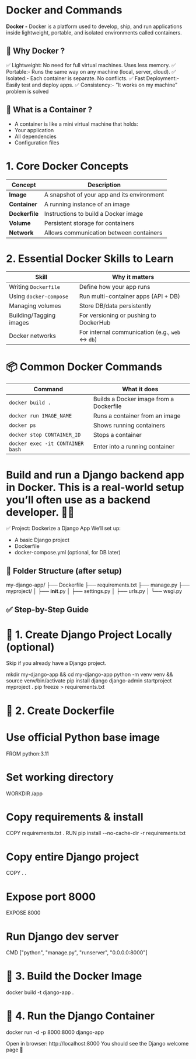 # Docker and Commands
**Docker -** Docker is a platform used to develop, ship, and run applications inside lightweight, portable, and isolated environments called containers.

## 🧠 Why Docker ?
✅ Lightweight: No need for full virtual machines. Uses less memory.
✅ Portable:- Runs the same way on any machine (local, server, cloud).
✅ Isolated:- Each container is separate. No conflicts.
✅ Fast Deployment:- Easily test and deploy apps.
✅ Consistency:- “It works on my machine” problem is solved

## 🧱 What is a Container ?
- A container is like a mini virtual machine that holds:
- Your application
- All dependencies
- Configuration files

# 1. Core Docker Concepts
| Concept        | Description                                |
| -------------- | ------------------------------------------ |
| **Image**      | A snapshot of your app and its environment |
| **Container**  | A running instance of an image             |
| **Dockerfile** | Instructions to build a Docker image       |
| **Volume**     | Persistent storage for containers          |
| **Network**    | Allows communication between containers    |


# 2. Essential Docker Skills to Learn
| Skill                   | Why it matters                                  |
| ----------------------- | ----------------------------------------------- |
| Writing `Dockerfile`    | Define how your app runs                        |
| Using `docker-compose`  | Run multi-container apps (API + DB)             |
| Managing volumes        | Store DB/data persistently                      |
| Building/Tagging images | For versioning or pushing to DockerHub          |
| Docker networks         | For internal communication (e.g., `web` ↔ `db`) |


# 📦 Common Docker Commands
| Command                          | What it does                            |
| -------------------------------- | --------------------------------------- |
| `docker build .`                 | Builds a Docker image from a Dockerfile |
| `docker run IMAGE_NAME`          | Runs a container from an image          |
| `docker ps`                      | Shows running containers                |
| `docker stop CONTAINER_ID`       | Stops a container                       |
| `docker exec -it CONTAINER bash` | Enter into a running container          |



# Build and run a Django backend app in Docker. This is a real-world setup you’ll often use as a backend developer. 🔧🐳
✅ Project: Dockerize a Django App
We’ll set up:
- A basic Django project
- Dockerfile
- docker-compose.yml (optional, for DB later)

## 📁 Folder Structure (after setup)
my-django-app/
├── Dockerfile
├── requirements.txt
├── manage.py
├── myproject/
│   ├── __init__.py
│   ├── settings.py
│   ├── urls.py
│   └── wsgi.py


## ✅ Step-by-Step Guide
# 🔹 1. Create Django Project Locally (optional)
Skip if you already have a Django project.

mkdir my-django-app && cd my-django-app
python -m venv venv && source venv/bin/activate
pip install django
django-admin startproject myproject .
pip freeze > requirements.txt

# 🔹 2. Create Dockerfile
# Use official Python base image
FROM python:3.11

# Set working directory
WORKDIR /app

# Copy requirements & install
COPY requirements.txt .
RUN pip install --no-cache-dir -r requirements.txt

# Copy entire Django project
COPY . .

# Expose port 8000
EXPOSE 8000

# Run Django dev server
CMD ["python", "manage.py", "runserver", "0.0.0.0:8000"]

# 🔹 3. Build the Docker Image
docker build -t django-app .

# 🔹 4. Run the Django Container
docker run -d -p 8000:8000 django-app

Open in browser: http://localhost:8000
You should see the Django welcome page 🎉






